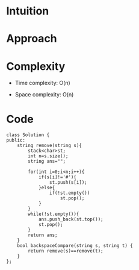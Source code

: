 # Intuition
<!-- Describe your first thoughts on how to solve this problem. -->

# Approach
<!-- Describe your approach to solving the problem. -->

# Complexity
- Time complexity: O(n)
<!-- Add your time complexity here, e.g. $$O(n)$$ -->

- Space complexity: O(n)
<!-- Add your space complexity here, e.g. $$O(n)$$ -->

# Code
```
class Solution {
public:
    string remove(string s){
        stack<char>st;
        int n=s.size();
        string ans="";

        for(int i=0;i<n;i++){
            if(s[i]!='#'){
                st.push(s[i]);
            }else{
                if(!st.empty())
                    st.pop();
            }
        }
        while(!st.empty()){
            ans.push_back(st.top());
            st.pop();
        }
        return ans;
    }
    bool backspaceCompare(string s, string t) {
        return remove(s)==remove(t);
    }
};
```
